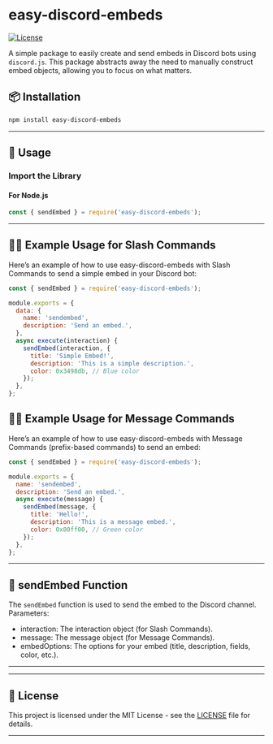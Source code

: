# easy-discord-embeds

[![License](https://img.shields.io/badge/license-MIT-blue.svg)](LICENSE)

A simple package to easily create and send embeds in Discord bots using `discord.js`. This package abstracts away the need to manually construct embed objects, allowing you to focus on what matters.

## 📦 Installation

```bash
npm install easy-discord-embeds
```

---

## 🚀 Usage

### Import the Library

#### For Node.js

```javascript
const { sendEmbed } = require('easy-discord-embeds');
```

---

## 🧑‍💻 Example Usage for Slash Commands
Here’s an example of how to use easy-discord-embeds with Slash Commands to send a simple embed in your Discord bot:
```javascript
const { sendEmbed } = require('easy-discord-embeds');

module.exports = {
  data: {
    name: 'sendembed',
    description: 'Send an embed.',
  },
  async execute(interaction) {
    sendEmbed(interaction, {
      title: 'Simple Embed!',
      description: 'This is a simple description.',
      color: 0x3498db, // Blue color
    });
  },
};

```
## 🧑‍💻 Example Usage for Message Commands
Here’s an example of how to use easy-discord-embeds with Message Commands (prefix-based commands) to send an embed:
```javascript
const { sendEmbed } = require('easy-discord-embeds');

module.exports = {
  name: 'sendembed',
  description: 'Send an embed.',
  async execute(message) {
    sendEmbed(message, {
      title: 'Hello!',
      description: 'This is a message embed.',
      color: 0x00ff00, // Green color
    });
  },
};
```

---

## 📝 sendEmbed Function

The `sendEmbed` function is used to send the embed to the Discord channel.
Parameters:
- interaction: The interaction object (for Slash Commands).
- message: The message object (for Message Commands).
- embedOptions: The options for your embed (title, description, fields, color, etc.).

---

---

## 📝 License

This project is licensed under the MIT License - see the [LICENSE](LICENSE) file for details.

---
